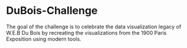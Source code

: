 # DuBois-Challenge

The goal of the challenge is to celebrate the data visualization legacy of W.E.B Du Bois by recreating the visualizations from the 1900 Paris Exposition using modern tools.
